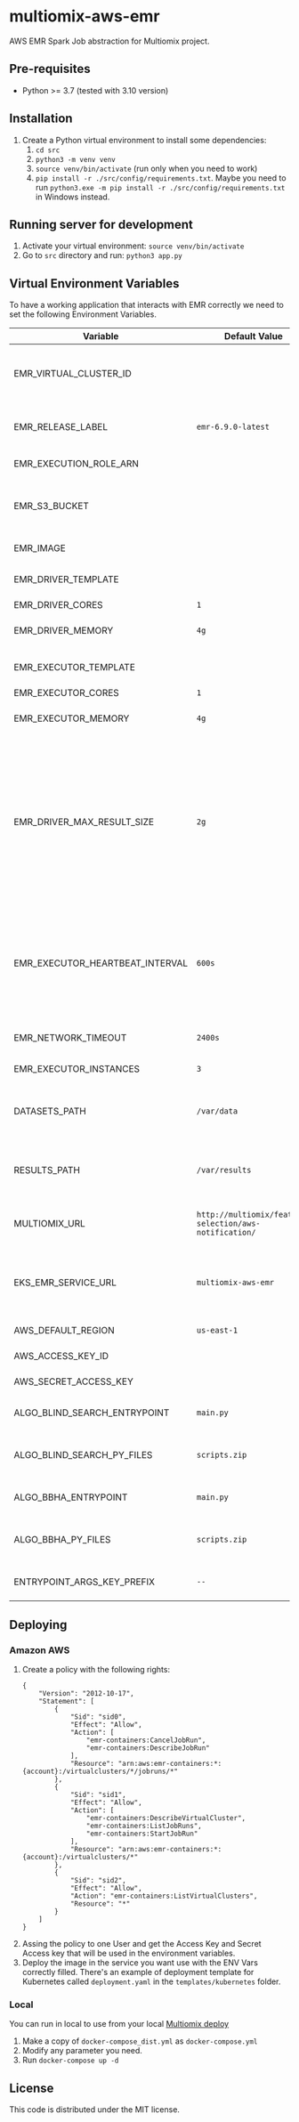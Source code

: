 # multiomix-aws-emr

AWS EMR Spark Job abstraction for Multiomix project.


## Pre-requisites

- Python >= 3.7 (tested with 3.10 version)


## Installation 

1. Create a Python virtual environment to install some dependencies:
    1. `cd src`
    1. `python3 -m venv venv`
    1. `source venv/bin/activate` (run only when you need to work)
    1. `pip install -r ./src/config/requirements.txt`. Maybe you need to run `python3.exe -m pip install -r ./src/config/requirements.txt` in Windows instead.


## Running server for development

1. Activate your virtual environment: `source venv/bin/activate`
1. Go to `src` directory and run: `python3 app.py`

## Virtual Environment Variables

To have a working application that interacts with EMR correctly we need to set the following Environment Variables.

| Variable | Default Value                                          | Description                                                                                                                                                                                                                                                                                                                                                                                                                                                                             |
|---|--------------------------------------------------------|-----------------------------------------------------------------------------------------------------------------------------------------------------------------------------------------------------------------------------------------------------------------------------------------------------------------------------------------------------------------------------------------------------------------------------------------------------------------------------------------|
| EMR_VIRTUAL_CLUSTER_ID |                                                        | The EMR virtual cluster id that the app will be talking with. Remember that the user set must have a valid role for the correct interaction with EMR                                                                                                                                                                                                                                                                                                                                    |
| EMR_RELEASE_LABEL | `emr-6.9.0-latest`                                     | The version of release that will be used for the EMR Jobs. It match with the base image used in the pod template.                                                                                                                                                                                                                                                                                                                                                                       |
| EMR_EXECUTION_ROLE_ARN |                                                        | The arn that will be used by the scheduled job.                                                                                                                                                                                                                                                                                                                                                                                                                                         |
| EMR_S3_BUCKET |                                                        | The S3 bucket that contains all the the files required for the job. These files are `entrypoint scripts`, `pod templates`, `py-files zips` and `logs` target directory.                                                                                                                                                                                                                                                                                                                 |
| EMR_IMAGE |                                                        | The full URI image that job containers are going to run.                                                                                                                                                                                                                                                                                                                                                                                                                                |
| EMR_DRIVER_TEMPLATE |                                                        | The kubernetes pod object template that the driver pod will use.                                                                                                                                                                                                                                                                                                                                                                                                                        |
| EMR_DRIVER_CORES | `1`                                                    | The driver wanted cores.                                                                                                                                                                                                                                                                                                                                                                                                                                                                |
| EMR_DRIVER_MEMORY | `4g`                                                   | `spark.driver.memory` Spark parameter. It's the driver memory limit.                                                                                                                                                                                                                                                                                                                                                                                                                   |
| EMR_EXECUTOR_TEMPLATE |                                                        | The kubernetes pod object template that the executor pod will use.                                                                                                                                                                                                                                                                                                                                                                                                                      |
| EMR_EXECUTOR_CORES | `1`                                                    | The executor wanted cores.                                                                                                                                                                                                                                                                                                                                                                                                                                                              |
| EMR_EXECUTOR_MEMORY | `4g`                                                   | `spark.executor.memory` Spark parameter. It's the executor memory limit.                                                                                                                                                                                                                                                                                                                                                                                                                                                              |
| EMR_DRIVER_MAX_RESULT_SIZE | `2g`                                                   | `spark.driver.maxResultSize` Spark parameter. It's the limit of total size of serialized results of all partitions for each Spark action (e.g. collect) in bytes. Should be at least 1M, or 0 for unlimited. Jobs will be aborted if the total size is above this limit. Having a high limit may cause out-of-memory errors in driver (depends on `EMR_DRIVER_MEMORY` and memory overhead of objects in JVM). Setting a proper limit can protect the driver from out-of-memory errors. |
| EMR_EXECUTOR_HEARTBEAT_INTERVAL | `600s`                                                 | `spark.executor.heartbeatInterval` Spark parameter. It's the interval between each executor's heartbeats to the driver. Heartbeats let the driver know that the executor is still alive and update it with metrics for in-progress tasks. This parameter should be significantly less than `EMR_EXECUTOR_HEARTBEAT_INTERVAL`.                                                                                                                                                           |
| EMR_NETWORK_TIMEOUT | `2400s`                                                | `spark.network.timeout` Spark parameter. It's the default timeout for all network interactions.                                                                                                                                                                                                                                                                                                                                                                                         |
| EMR_EXECUTOR_INSTANCES | `3`                                                    | The amount of executor instances that EMR is going to spin up.                                                                                                                                                                                                                                                                                                                                                                                                                          |
| DATASETS_PATH | `/var/data`                                            | The path in where the python scripts are going to find the processed datasets. Keep in mind that this should match the pod templates and script needs.                                                                                                                                                                                                                                                                                                                                  |
| RESULTS_PATH | `/var/results`                                         | The path in where the python scripts are going to place the execution results. Keep in mind that this should match the pod templates and script needs.                                                                                                                                                                                                                                                                                                                                  |
| MULTIOMIX_URL | `http://multiomix/feature-selection/aws-notification/` | The url to reach multiomix instance. It will be used to report the job status upwards to multiomix.                                                                                                                                                                                                                                                                                                                                                                                     |
| EKS_EMR_SERVICE_URL | `multiomix-aws-emr`                                    | Our url to let know EMR how to reach back this microservice. When the job ends it could make a request to let the microservice that jobs end. This callback will depend on the pod templates.                                                                                                                                                                                                                                                                                           |
| AWS_DEFAULT_REGION | `us-east-1`                                            | The main aws region that will be used for locate EMR cluster.                                                                                                                                                                                                                                                                                                                                                                                                                           |
| AWS_ACCESS_KEY_ID |                                                        | The aws user's access key that will be used by boto3.                                                                                                                                                                                                                                                                                                                                                                                                                                   |
| AWS_SECRET_ACCESS_KEY |                                                        | The aws user's secret access key that will be used by boto3.                                                                                                                                                                                                                                                                                                                                                                                                                            |
| ALGO_BLIND_SEARCH_ENTRYPOINT | `main.py`                                              | The Blind Search algorithm script's name that will be told to EMR to use for this job.                                                                                                                                                                                                                                                                                                                                                                                                  |
| ALGO_BLIND_SEARCH_PY_FILES | `scripts.zip`                                          | The Blind Search algorithm py-files required for the main script that will be told to EMR to use for this job.                                                                                                                                                                                                                                                                                                                                                                          |
| ALGO_BBHA_ENTRYPOINT | `main.py`                                              | The BBHA algorithm script's name that will be told to EMR to use for this job.                                                                                                                                                                                                                                                                                                                                                                                                          |
| ALGO_BBHA_PY_FILES | `scripts.zip`                                          | The BBHA algorithm py-files required for the main script that will be told to EMR to use for this job.                                                                                                                                                                                                                                                                                                                                                                                  |
| ENTRYPOINT_ARGS_KEY_PREFIX | `--`                                                   | The prefix for the entrypoint arguments that the main script will accept.                                                                                                                                                                                                                                                                                                                                                                                                               |



## Deploying


### Amazon AWS

1. Create a policy with the following rights:
    ```
    {
        "Version": "2012-10-17",
        "Statement": [
            {
                "Sid": "sid0",
                "Effect": "Allow",
                "Action": [
                    "emr-containers:CancelJobRun",
                    "emr-containers:DescribeJobRun"
                ],
                "Resource": "arn:aws:emr-containers:*:{account}:/virtualclusters/*/jobruns/*"
            },
            {
                "Sid": "sid1",
                "Effect": "Allow",
                "Action": [
                    "emr-containers:DescribeVirtualCluster",
                    "emr-containers:ListJobRuns",
                    "emr-containers:StartJobRun"
                ],
                "Resource": "arn:aws:emr-containers:*:{account}:/virtualclusters/*"
            },
            {
                "Sid": "sid2",
                "Effect": "Allow",
                "Action": "emr-containers:ListVirtualClusters",
                "Resource": "*"
            }
        ]
    }
    ```
1. Assing the policy to one User and get the Access Key and Secret Access key that will be used in the environment variables.
1. Deploy the image in the service you want use with the ENV Vars correctly filled. There's an example of deployment template for Kubernetes called `deployment.yaml` in the `templates/kubernetes` folder.

### Local

You can run in local to use from your local [Multiomix deploy][multiomix-deploying]

1. Make a copy of `docker-compose_dist.yml` as `docker-compose.yml`
1. Modify any parameter you need.
1. Run `docker-compose up -d`


## License

This code is distributed under the MIT license.

[multiomix-deploying]: https://github.com/omics-datascience/multiomix/blob/main/DEPLOYING.md
